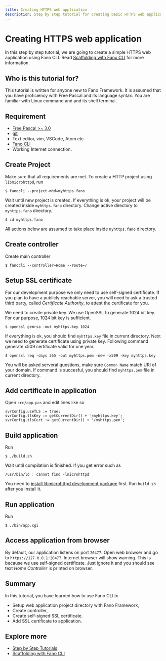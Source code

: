 ```yaml
---
title: Creating HTTPS web application
description: Step by step tutorial for creating basic HTTPS web application
---
```


<h1 class="major">Creating HTTPS web application</h1>

In this step by step tutorial, we are going to create a simple HTTPS web application using Fano CLI. Read [Scaffolding with Fano CLI](/scaffolding-with-fano-cli) for more information.

## Who is this tutorial for?

This tutorial is written for anyone new to Fano Framework. It is assumed that you have proficiency with Free Pascal and its language syntax. You are familiar with  Linux command and and its shell terminal.

## Requirement

- [Free Pascal >= 3.0](https://www.freepascal.org)
- [git](https://git-scm.com/)
- Text editor, vim, VSCode, Atom etc.
- [Fano CLI](https://github.com/fanoframework/fano-cli)
- Working Internet connection.

## Create Project

Make sure that all requirements are met. To create a HTTP project using `libmicrohttpd`, run

```
$ fanocli --project-mhd=myhttps.fano
```

Wait until new project is created. If everything is ok, your project will be created inside `myhttps.fano` directory. Change active directory to `myhttps.fano` directory.

```
$ cd myhttps.fano
```

All actions below are assumed to take place inside `myhttps.fano` directory.

## Create controller

Create main controller

```
$ fanocli --controller=Home --route=/
```
## Setup SSL certificate
For our development  purpose we only need to use self-signed certificate. If you plan to have a publicly reachable server, you will need to ask a trusted third party, called *Certificate Authority*, to attest the certificate for you.

We need to create private key. We use OpenSSL to generate 1024 bit key. For our purpose, 1024 bit key is sufficient.

```
$ openssl genrsa -out myhttps.key 1024
```

If everything is ok, you should find `myhttps.key` file in current directory. Next we need to generate certificate using private key. Following command generate x509 certificate valid for one year.

```
$ openssl req -days 365 -out myhttps.pem -new -x509 -key myhttps.key
```
You will be asked serveral questions, make sure `Common Name` match URI of your domain.
If command is succesful, you should find `myhttps.pem` file in current directory.

## Add certificate in application

Open `src/app.pas` and edit lines like so

```
svrConfig.useTLS := true;
svrConfig.tlsKey := getCurrentDir() + '/myhttps.key';
svrConfig.tlsCert := getCurrentDir() + '/myhttps.pem';
```
## Build application

Run

```
$ ./build.sh
```

Wait until compilation is finished. If you get error such as

```
/usr/bin/ld : cannot find -lmicrohttpd
```

You need to [install libmicrohttpd development package](/known-issues#missing-libmicrohttpd-development-package) first. Run `build.sh` after you install it.

## Run application

Run

```
$ ./bin/app.cgi
```

## Access application from browser

By default, our application listens on port `20477`. Open web browser and go to `https://127.0.0.1:20477`. Internet browser will show warning. This is because we use self-signed certificate. Just ignore it and you should see text *Home Controller* is printed on browser.

## Summary

In this tutorial, you have learned how to use Fano CLI to

- Setup web application project directory with Fano Framework,
- Create controller,
- Create self-signed SSL certificate.
- Add SSL certificate to application.

## Explore more

- [Step by Step Tutorials](/tutorials)
- [Scaffolding with Fano CLI](/scaffolding-with-fano-cli)

